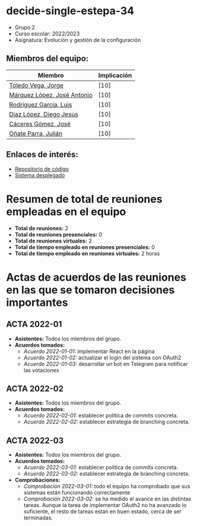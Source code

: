 # decide-single-estepa-34
* Grupo 2 
* Curso escolar: 2022/2023
* Asignatura: Evolución y gestión de la configuración
## Miembros del equipo:

| Miembro | Implicación |
| ------------- | ------------- |
| [Toledo Vega, Jorge](https://github.com/jvegax) | [10] |
| [Márquez López, José Antonio](https://github.com/josmarlop16) | [10] |
| [Rodríguez García, Luis](https://github.com/LuisUsrDev) | [10] |
| [Díaz López, Diego Jesús](https://github.com/ddiazlop) | [10] |
| [Cáceres Gómez, José](https://github.com/joscacgom) | [10] |
| [Oñate Parra, Julián](https://github.com/jonatep) | [10] |

## Enlaces de interés:
* [Repositorio de código](https://github.com/jvegax/decide/) 
* [Sistema desplegado](https://decide-coral.vercel.app) 

# Resumen de total de reuniones empleadas en el equipo

* **Total de reuniones:** 2
* **Total de reuniones presenciales:** 0
* **Total de reuniones virtuales:** 2
* **Total de tiempo empleado en reuniones presenciales:** 0
* **Total de tiempo empleado en reuniones virtuales:** 2 horas

# Actas de acuerdos de las reuniones en las que se tomaron decisiones importantes

## ACTA 2022-01
* **Asistentes:** Todos los miembros del grupo.
* **Acuerdos tomados:**
  * *Acuerdo 2022-01-01:* implementar React en la página
  * *Acuerdo 2022-01-02:* actualizar el login del sistema con OAuth2
  * *Acuerdo 2022-01-03:* desarrollar un bot en Telegram para notificar las votaciones

## ACTA 2022-02
* **Asistentes:** Todos los miembros del grupo.
* **Acuerdos tomados:**
  * *Acuerdo 2022-02-01:* establecer política de commits concreta.
  * *Acuerdo 2022-02-02:* establecer estrategia de branching concreta.


## ACTA 2022-03
* **Asistentes:** Todos los miembros del grupo.
* **Acuerdos tomados:**
  * *Acuerdo 2022-03-01:* establecer política de commits concreta.
  * *Acuerdo 2022-03-02:* establecer estrategia de branching concreta.
* **Comprobaciones:**
  * *Comprobación 2022-03-01:* todo el equipo ha comprobado que sus sistemas están funcionando correctamente
  * *Comprobación 2022-03-02:* se ha medido el avance en las distintas tareas. Aunque la tarea de implementar OAuth2 no ha avanzado lo suficiente, el resto de tareas estan en buen estado, cerca de ser terminadas.

